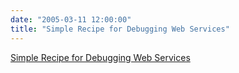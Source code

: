 ```yaml
---
date: "2005-03-11 12:00:00"
title: "Simple Recipe for Debugging Web Services"
---
```


[Simple Recipe for Debugging Web Services](/lemire/blog/2005/03-11-simple-recipe-for-debugging-web-services)

